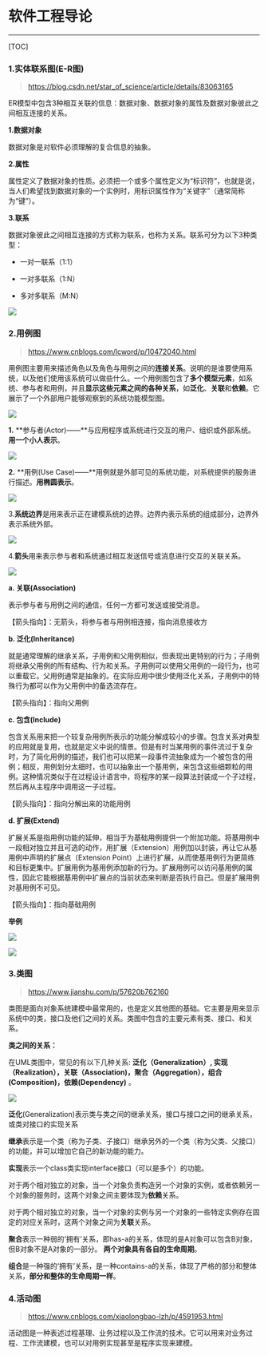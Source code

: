 # 软件工程导论

------

[TOC]

### 1.实体联系图(E-R图)

> https://blog.csdn.net/star_of_science/article/details/83063165

ER模型中包含3种相互关联的信息：数据对象、数据对象的属性及数据对象彼此之间相互连接的关系。

**1.数据对象**

数据对象是对软件必须理解的复合信息的抽象。

**2.属性**

属性定义了数据对象的性质。必须把一个或多个属性定义为“标识符”，也就是说，当人们希望找到数据对象的一个实例时，用标识属性作为“关键字”（通常简称为“键”）。

**3.联系**

数据对象彼此之间相互连接的方式称为联系，也称为关系。联系可分为以下3种类型：

* 一对一联系（1:1）
  
* 一对多联系（1:N）

* 多对多联系（M:N）

![](https://note.youdao.com/yws/api/personal/file/37D666EF52734655AE217E6E3BEE8F98?method=download&shareKey=1be2fcb34dd425b3679bb5a5c846fcbb)

### 2.用例图

> https://www.cnblogs.com/lcword/p/10472040.html

用例图主要用来描述角色以及角色与用例之间的**连接关系**。说明的是谁要使用系统，以及他们使用该系统可以做些什么。一个用例图包含了**多个模型元素**，如系统、参与者和用例，并且**显示这些元素之间的各种关系**，如**泛化**、**关联**和**依赖**。它展示了一个外部用户能够观察到的系统功能模型图。

![](https://note.youdao.com/yws/api/personal/file/ED764E5419724DFBB70DD2F16C363296?method=download&shareKey=16f53a622bd780cca693e823f8459e99)

**1.** **参与者(Actor)——**与应用程序或系统进行交互的用户、组织或外部系统。**用一个小人表示**。

![](https://note.youdao.com/yws/api/personal/file/79A397348B254C0E995736B532A75A57?method=download&shareKey=8f0adb2b3d8c76eda7995d2e967f4731)

**2.** **用例(Use Case)——**用例就是外部可见的系统功能，对系统提供的服务进行描述。**用椭圆表示**。

![](https://note.youdao.com/yws/api/personal/file/7D0F2BF57EFA4F4EA708A7299CE83423?method=download&shareKey=f7a77c1be6d813e60168d4faf30899a7)

3.**系统边界**是用来表示正在建模系统的边界。边界内表示系统的组成部分，边界外表示系统外部。

![](https://note.youdao.com/yws/api/personal/file/F00B2F5DA76940A48055A8460BB0C646?method=download&shareKey=0210c4ca215392f095c8cd4267242aca)

4.**箭头**用来表示参与者和系统通过相互发送信号或消息进行交互的关联关系。

![](https://note.youdao.com/yws/api/personal/file/0AD70156C3914CDDB1E24D455ABF3069?method=download&shareKey=008bee80023af4aa7d800ac43241604a)

**a. 关联(Association)**

表示参与者与用例之间的通信，任何一方都可发送或接受消息。

【箭头指向】：无箭头，将参与者与用例相连接，指向消息接收方

**b. 泛化(Inheritance)**

就是通常理解的继承关系，子用例和父用例相似，但表现出更特别的行为；子用例将继承父用例的所有结构、行为和关系。子用例可以使用父用例的一段行为，也可以重载它。父用例通常是抽象的。在实际应用中很少使用泛化关系，子用例中的特殊行为都可以作为父用例中的备选流存在。

【箭头指向】：指向父用例

**c. 包含(Include)**

包含关系用来把一个较复杂用例所表示的功能分解成较小的步骤。包含关系对典型的应用就是复用，也就是定义中说的情景。但是有时当某用例的事件流过于复杂时，为了简化用例的描述，我们也可以把某一段事件流抽象成为一个被包含的用例；相反，用例划分太细时，也可以抽象出一个基用例，来包含这些细颗粒的用例。这种情况类似于在过程设计语言中，将程序的某一段算法封装成一个子过程，然后再从主程序中调用这一子过程。

【箭头指向】：指向分解出来的功能用例

**d. 扩展(Extend)**

扩展关系是指用例功能的延伸，相当于为基础用例提供一个附加功能。将基用例中一段相对独立并且可选的动作，用扩展（Extension）用例加以封装，再让它从基用例中声明的扩展点（Extension Point）上进行扩展，从而使基用例行为更简练和目标更集中。扩展用例为基用例添加新的行为。扩展用例可以访问基用例的属性，因此它能根据基用例中扩展点的当前状态来判断是否执行自己。但是扩展用例对基用例不可见。

【箭头指向】：指向基础用例

**举例**

![](https://note.youdao.com/yws/api/personal/file/39B7401027DE4391B6B271AB3CD326A3?method=download&shareKey=734882fbb654248e3505c692ce8ad3bc)

![](https://note.youdao.com/yws/api/personal/file/A9AB2852B6C447A6A46204167845360C?method=download&shareKey=fc30f1b42baea3e72107624170b46dc6)

### 3.类图

> https://www.jianshu.com/p/57620b762160

类图是面向对象系统建模中最常用的，也是定义其他图的基础。它主要是用来显示系统中的类，接口及他们之间的关系。类图中包含的主要元素有类、接口、和关系。

**类之间的关系：**

在UML类图中，常见的有以下几种关系: **泛化（Generalization）, 实现（Realization），关联（Association)，聚合（Aggregation），组合(Composition)，依赖(Dependency)**
。

![](https://note.youdao.com/yws/api/personal/file/40A0C3225AF14883B20943C627B048E9?method=download&shareKey=d882579265afc50cae235a150acc98c5)

**泛化**(Generalization)表示类与类之间的继承关系，接口与接口之间的继承关系，或类对接口的实现关系

**继承**表示是一个类（称为子类、子接口）继承另外的一个类（称为父类、父接口）的功能，并可以增加它自己的新功能的能力。

**实现**表示一个class类实现interface接口（可以是多个）的功能。

对于两个相对独立的对象，当一个对象负责构造另一个对象的实例，或者依赖另一个对象的服务时，这两个对象之间主要体现为**依赖**关系。

对于两个相对独立的对象，当一个对象的实例与另一个对象的一些特定实例存在固定的对应关系时，这两个对象之间为**关联**关系。

**聚合**表示一种弱的‘拥有’关系，即has-a的关系，体现的是A对象可以包含B对象，但B对象不是A对象的一部分。 **两个对象具有各自的生命周期**。

**组合**是一种强的‘拥有’关系，是一种contains-a的关系，体现了严格的部分和整体关系，**部分和整体的生命周期一样**。

### 4.活动图

> https://www.cnblogs.com/xiaolongbao-lzh/p/4591953.html

活动图是一种表述过程基理、业务过程以及工作流的技术。它可以用来对业务过程、工作流建模，也可以对用例实现甚至是程序实现来建模。
